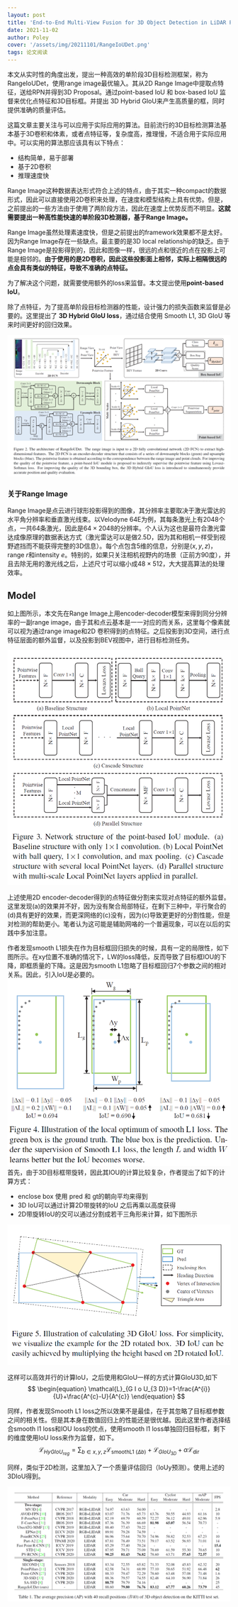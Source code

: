 ```yaml
---
layout: post
title: 'End-to-End Multi-View Fusion for 3D Object Detection in LiDAR Point Clouds'
date: 2021-11-02
author: Poley
cover: '/assets/img/20211101/RangeIoUDet.png'
tags: 论文阅读
---
```


本文从实时性的角度出发，提出一种高效的单阶段3D目标检测框架，称为RangeIoUDet，使用range image最优输入。其从2D Range Image中提取点特征，送给RPN并得到3D Proposal。通过point-based IoU 和 box-based IoU 监督来优化点特征和3D目标框。并提出 3D Hybrid GIoU来产生高质量的框，同时提供准确的质量评估。

这篇文章主要关注与可以应用于实际应用的算法。目前流行的3D目标检测算法基本基于3D卷积和体素，或者点特征等，复杂度高，推理慢，不适合用于实际应用中。可以实用的算法那应该具有以下特点：
+ 结构简单，易于部署
+ 基于2D卷积
+ 推理速度快

Range Image这种数据表达形式符合上述的特点，由于其实一种compact的数据形式，因此可以直接使用2D卷积来处理，在速度和模型结构上具有优势。但是，之前提出的一些方法由于使用了两阶段方法，因此在速度上优势反而不明显。**这就需要提出一种高性能快速的单阶段3D检测器，基于Range Image。**

Range Image虽然处理素速度快，但是之前提出的framework效果都不是太好。因为Range Image存在一些缺点。最主要的是3D local relationship的缺乏。由于Range Image是投影得到的，因此和图像一样，很远的点和很近的点在投影上可能是相邻的。**由于使用的是2D卷积，因此这些投影面上相邻，实际上相隔很远的点会具有类似的特征，导致不准确的点特征。**

为了解决这个问题，就需要使用额外的loss来监督。本文提出使用**point-based IoU**。

除了点特征，为了提高单阶段目标检测器的性能，设计强力的损失函数来监督是必要的。这里提出了 **3D Hybrid GIoU loss**，通过结合使用 Smooth L1, 3D GIoU 等来时间更好的回归效果。

![](/assets/img/20211101/RangeIoUDetF2.png)

### 关于Range Image

Range Image是点云进行球形投影得到的图像，其分辨率主要取决于激光雷达的水平角分辨率和垂直激光线束。以Velodyne 64E为例，其每条激光上有2048个点，一共64条激光，因此是$64\times 2048$的分辨率。个人认为这也是最符合激光雷达成像原理的数据表达方式（激光雷达可以是做2.5D，因为其和相机一样受到视野遮挡而不能获得完整的3D信息）。每个点包含5维的信息，分别是$(x,y,z)$，range $r$和intensity $e$。特别的，如果只关注相机视野内的场景（正前方90度），并且去除无用的激光线之后，上述尺寸可以缩小成$48 \times 512$，大大提高算法的处理效率。


## Model

如上图所示，本文先在Range Image上用encoder-decoder模型来得到同分分辨率的一副range image，由于其和点云基本是一一对应的而关系，这里每个像素就可以视为通过range image和2D 卷积得到的点特征。之后投影到3D空间，进行点特征层面的额外监督，以及投影到BEV视图中，进行目标检测任务。

![](/assets/img/20211101/RangeIoUDetF3.png)

上述使用2D encoder-decoder得到的点特征做分割来实现对点特征的额外监督。这里发现(a)的效果并不好，因为没有聚合局部特征，在剩下三种中，平行聚合的(d)具有更好的效果，而更深网络的(c)没有，因为(c)导致更更好的分割性能，但是对检测的帮助更小。笔者认为这可能是辅助网咯的一个普遍现象，可以在以后的实践中多加注意。

作者发现smooth L1损失在作为目标框回归损失的时候，具有一定的局限性，如下图所示。在xy位置不准确的情况下，LW的loss降低，反而导致了目标框IOU的下降，即框质量的下降。这是因为smooth L1忽略了目标框回归7个参数之间的相对关系。因此，引入IoU是必要的。
![](/assets/img/20211101/RangeIoUDetF4.png)
首先，由于3D目标框带旋转，因此其IOU的计算比较复杂，作者提出了如下的计算方式：
+ enclose box 使用 pred 和 gt的朝向平均来得到
+ 3D IoU可以通过计算2D带旋转的IoU 之后再乘以高度获得
+ 2D带旋转IoU的交可以通过分割成若干三角形来计算，如下图所示

![](/assets/img/20211101/RangeIoUDetF5.png)

这样可以高效并行的计算IoU，之后使用和GIoU一样的方式计算GIoU3D,如下
$$
\begin{equation}
\mathcal{L}_{G I o U_{3 D}}=1-\frac{A^{i}}{U}+\frac{A^{c}-U}{A^{c}}
\end{equation}
$$

同样，作者发现Smooth L1 loss之所以效果不是最佳，在于其忽略了目标框参数之间的相关性。但是其本身在数值回归上的性能还是很优越。因此这里作者选择结合smooth l1 loss和IOU loss的优点，使用smooth l1 loss单独回归目标框，剩下的维度使用IoU loss来作为监督，如下。
$$
\begin{equation}
\mathcal{L}_{H y G I o U_{r e g}}=\sum_{b \in x, y, z} \mathcal{L}_{\text {smoothL1 }(\Delta b)}+\mathcal{L}_{G I o U_{3 D}}+\alpha \mathcal{L}_{\text {dir }}
\end{equation}
$$

同样，类似于2D检测，这里加入了一个质量评估回归（IoUy预测）。使用上述的3DIoU得到。

![](/assets/img/20211101/RangeIoUDetT1.png)